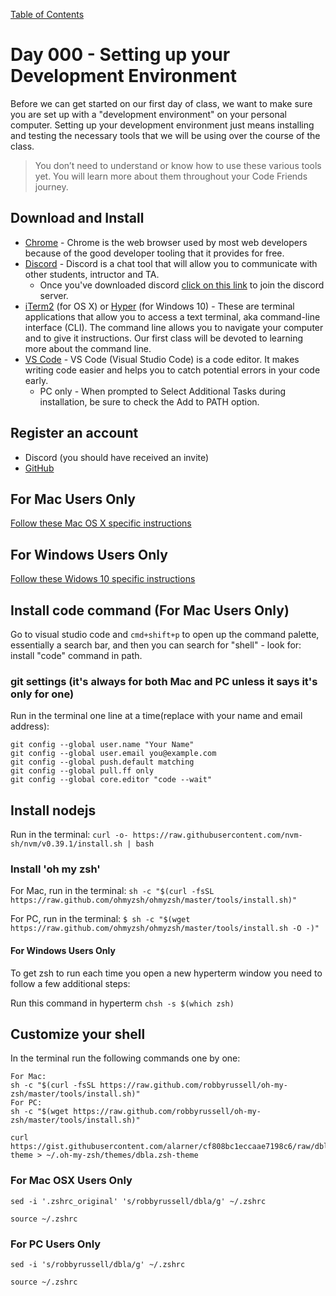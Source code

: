 [Table of Contents](/README.md)

# Day 000 - Setting up your Development Environment

Before we can get started on our first day of class, we want to make sure you are set up with a "development environment" on your personal computer. Setting up your development environment just means installing and testing the necessary tools that we will be using over the course of the class.

> You don’t need to understand or know how to use these various tools yet. You will learn more about them throughout your Code Friends journey. 

## Download and Install
* [Chrome](https://www.google.com/chrome/) - Chrome is the web browser used by most web developers because of the good developer tooling that it provides for free.
* [Discord](https://discord.com/download) - Discord is a chat tool that will allow you to communicate with other students, intructor and TA.
    * Once you've downloaded discord [click on this link](https://discord.gg/p37P2Xrj) to join the discord server.
* [iTerm2](https://www.iterm2.com/downloads.html) (for OS X) or [Hyper](https://hyper.is) (for Windows 10) - These are terminal applications that allow you to access a text terminal, aka command-line interface (CLI). The command line allows you to navigate your computer and to give it instructions. Our first class will be devoted to learning more about the command line.
* [VS Code](https://code.visualstudio.com/Download) - VS Code (Visual Studio Code) is a code editor. It makes writing code easier and helps you to catch potential errors in your code early.
    * PC only - When prompted to Select Additional Tasks during installation, be sure to check the Add to PATH option. 

## Register an account
* Discord (you should have received an invite)
* [GitHub](https://github.com/join)

## For Mac Users Only

[Follow these Mac OS X specific instructions](./mac.md)

## For Windows Users Only

[Follow these Widows 10 specific instructions](./windows.md)

## Install code command (For Mac Users Only)

Go to visual studio code and `cmd+shift+p` to open up the command palette, essentially a search bar, and then you can search for "shell" - look for: install "code" command in path.

### git settings (it's always for both Mac and PC unless it says it's only for one)

Run in the terminal one line at a time(replace with your name and email address):

```
git config --global user.name "Your Name"
git config --global user.email you@example.com
git config --global push.default matching
git config --global pull.ff only
git config --global core.editor "code --wait"
```

## Install nodejs 

Run in the terminal: `curl -o- https://raw.githubusercontent.com/nvm-sh/nvm/v0.39.1/install.sh | bash`

### Install 'oh my zsh'

For Mac, run in the terminal: `sh -c "$(curl -fsSL https://raw.github.com/ohmyzsh/ohmyzsh/master/tools/install.sh)"`

For PC, run in the terminal:
`$ sh -c "$(wget https://raw.github.com/ohmyzsh/ohmyzsh/master/tools/install.sh -O -)"`

#### For Windows Users Only

To get zsh to run each time you open a new hyperterm window you need to follow a few additional steps:

Run this command in hyperterm `chsh -s $(which zsh)`

## Customize your shell

In the terminal run the following commands one by one:

```
For Mac: 
sh -c "$(curl -fsSL https://raw.github.com/robbyrussell/oh-my-zsh/master/tools/install.sh)"
For PC:
sh -c "$(wget https://raw.github.com/robbyrussell/oh-my-zsh/master/tools/install.sh)"
```
```
curl https://gist.githubusercontent.com/alarner/cf808bc1eccaae7198c6/raw/dbla.zsh-theme > ~/.oh-my-zsh/themes/dbla.zsh-theme
```

### For Mac OSX Users Only
```
sed -i '.zshrc_original' 's/robbyrussell/dbla/g' ~/.zshrc
```
```
source ~/.zshrc
```

### For PC Users Only

```
sed -i 's/robbyrussell/dbla/g' ~/.zshrc
```
```
source ~/.zshrc
```
